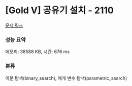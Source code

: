 # [Gold V] 공유기 설치 - 2110 

[문제 링크](https://www.acmicpc.net/problem/2110) 

### 성능 요약

메모리: 38588 KB, 시간: 676 ms

### 분류

이분 탐색(binary_search), 매개 변수 탐색(parametric_search)

